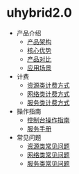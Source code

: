 # uhybrid2.0 



* 产品介绍
  * [产品架构](compute/uhybrid/fees/resource_fees)
  * [核心优势](compute/uhybrid/fees/network_fees)
  * [产品对比](compute/uhybrid/fees/service_fees)
  * [应用场景](compute/uhybrid/fees/service_fees)
* 计费
  * [资源类计费方式](compute/uhybrid/fees/resource_fees)
  * [网络类计费方式](compute/uhybrid/fees/network_fees)
  * [服务类计费方式](compute/uhybrid/fees/service_fees)
* 操作指南
  * [控制台操作指南](compute/uhybrid/operation_manual/console_om)
  * [服务手册](compute/uhybrid/operation_manual/service_om)
* 常见问题
  * [资源类常见问题](compute/uhybrid/q&a/resource_q&a)
  * [网络类常见问题](compute/uhybrid/q&a/network_q&a)
  * [服务类常见问题](compute/uhybrid/q&a/service_q&a)

